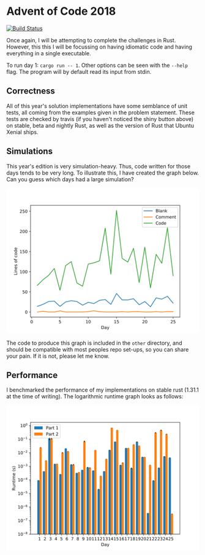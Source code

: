 # Advent of Code 2018

[![Build Status](https://travis-ci.org/bertptrs/adventofcode.svg?branch=master)](https://travis-ci.org/bertptrs/adventofcode)

Once again, I will be attempting to complete the challenges in Rust.
However, this this I will be focussing on having idiomatic code and
having everything in a single executable.

To run day 1: `cargo run -- 1`. Other options can be seen with the
`--help` flag. The program will by default read its input from stdin.

## Correctness

All of this year's solution implementations have some semblance of unit
tests, all coming from the examples given in the problem statement.
These tests are checked by travis (if you haven't noticed the shiny
button above) on stable, beta and nightly Rust, as well as the version
of Rust that Ubuntu Xenial ships.

## Simulations

This year's edition is very simulation-heavy. Thus, code written for
those days tends to be very long. To illustrate this, I have created the
graph below. Can you guess which days had a large simulation?

![Lines of code per day](loc.svg)

The code to produce this graph is included in the `other` directory, and
should be compatible with most peoples repo set-ups, so you can share
your pain. If it is not, please let me know.

## Performance

I benchmarked the performance of my implementations on stable rust
(1.31.1 at the time of writing). The logarithmic runtime graph looks as
follows:

![Runtime by day](runtime.svg)

